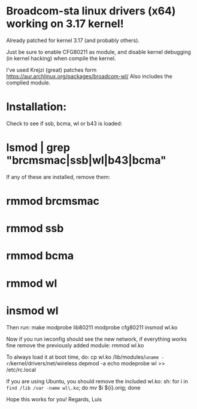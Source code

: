 Broadcom-sta linux drivers (x64) working on 3.17 kernel!
===============================================================

Already patched for kernel 3.17 (and probably others).

Just be sure to enable CFG80211 as module, and disable kernel debugging (in kernel hacking) when compile the kernel.

I've used Krejzi (great) patches form https://aur.archlinux.org/packages/broadcom-wl/
Also includes the complied module.

Installation:
============
Check to see if ssb, bcma, wl or b43 is loaded:
# lsmod | grep "brcmsmac\|ssb\|wl\|b43\|bcma"

If any of these are installed, remove them:
# rmmod brcmsmac
# rmmod ssb
# rmmod bcma
# rmmod wl
# insmod wl

Then run:
make
modprobe lib80211
modprobe cfg80211
insmod wl.ko

Now if you run iwconfig should see the new network, if everything works fine remove the previously added module:
rmmod wl.ko 

To always load it at boot time, do:
cp wl.ko /lib/modules/`uname -r`/kernel/drivers/net/wireless 
depmod -a
echo modeprobe wl >> /etc/rc.local

If you are using Ubuntu, you should remove the included wl.ko:
sh: for i in `find /lib /var -name wl\.ko`; do mv $i ${i}.orig; done

Hope this works for you!
Regards,
Luis

